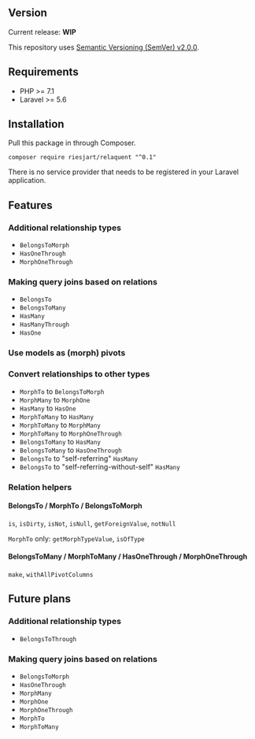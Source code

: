 ## Version

Current release: **WIP**

This repository uses [Semantic Versioning (SemVer) v2.0.0](http://semver.org/spec/v2.0.0.html).

## Requirements

* PHP >= 7.1
* Laravel >= 5.6

## Installation

Pull this package in through Composer.

```
composer require riesjart/relaquent "^0.1"
```

There is no service provider that needs to be registered in your Laravel application.

## Features

### Additional relationship types

* `BelongsToMorph`
* `HasOneThrough`
* `MorphOneThrough`

### Making query joins based on relations

* `BelongsTo`
* `BelongsToMany`
* `HasMany`
* `HasManyThrough`
* `HasOne`

### Use models as (morph) pivots

### Convert relationships to other types

* `MorphTo` to `BelongsToMorph`
* `MorphMany` to `MorphOne`
* `HasMany` to `HasOne`
* `MorphToMany` to `HasMany`
* `MorphToMany` to `MorphMany`
* `MorphToMany` to `MorphOneThrough`
* `BelongsToMany` to `HasMany`
* `BelongsToMany` to `HasOneThrough`
* `BelongsTo` to "self-referring" `HasMany`
* `BelongsTo` to "self-referring-without-self" `HasMany`

### Relation helpers

#### BelongsTo / MorphTo / BelongsToMorph

`is`, `isDirty`, `isNot`, `isNull`, `getForeignValue`, `notNull`

`MorphTo` only: `getMorphTypeValue`, `isOfType`

#### BelongsToMany / MorphToMany / HasOneThrough / MorphOneThrough

`make`, `withAllPivotColumns`

## Future plans

### Additional relationship types

* `BelongsToThrough`

### Making query joins based on relations

* `BelongsToMorph`
* `HasOneThrough`
* `MorphMany`
* `MorphOne`
* `MorphOneThrough`
* `MorphTo`
* `MorphToMany`
